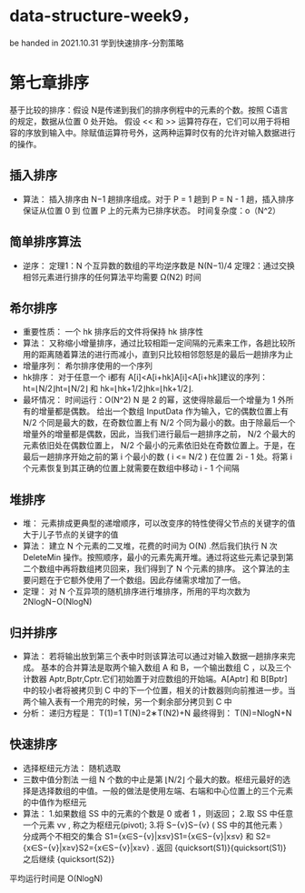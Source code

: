 # data-structure-week9，
be handed in 2021.10.31
学到快速排序-分割策略
# 第七章排序
基于比较的排序：假设 N是传递到我们的排序例程中的元素的个数。按照 C语言的规定，数据从位置 0 处开始。
假设 << 和 >> 运算符存在，它们可以用于将相容的序放到输入中。除赋值运算符号外，这两种运算时仅有的允许对输入数据进行的操作。
## 插入排序
- 算法：
插入排序由 N−1 趟排序组成。对于 P = 1 趟到 P = N - 1 趟，插入排序保证从位置 0 到 位置 P 上的元素为已排序状态。
时间复杂度：o（N^2）
## 简单排序算法
- 逆序：
定理1：N 个互异数的数组的平均逆序数是 N(N−1)/4 
定理2：通过交换相邻元素进行排序的任何算法平均需要 Ω(N2) 时间
## 希尔排序
- 重要性质：
一个 hk 排序后的文件将保持 hk 排序性
- 算法：
又称缩小增量排序，通过比较相距一定间隔的元素来工作，各趟比较所用的距离随着算法的进行而减小，直到只比较相邻怨怒是的最后一趟排序为止
- 增量序列：
希尔排序使用的一个序列
- hk排序：
对于任意一个 i都有 A[i]<A[i+hk]A[i]<A[i+hk]建议的序列：ht=⌊N/2⌋ht=⌊N/2⌋ 和 hk=⌊hk+1/2⌋hk=⌊hk+1/2⌋.
- 最坏情况：
时间运行：O(N^2)
 N 是 2 的幂，这使得除最后一个增量为 1 外所有的增量都是偶数。
 给出一个数组 InputData 作为输入，它的偶数位置上有 N/2 个同是最大的数，在奇数位置上有 N/2 个同为最小的数。由于除最后一个增量外的增量都是偶数，因此，当我们进行最后一趟排序之前， N/2 个最大的元素依旧处在偶数位置上， N/2 个最小的元素依旧处在奇数位置上。于是，在最后一趟排序开始之前的第 i 个最小的数 ( i <= N/2 ) 在位置 2i - 1 处。将第 i 个元素恢复到其正确的位置上就需要在数组中移动 i - 1 个间隔
## 堆排序
- 堆：
元素排成更典型的递增顺序，可以改变序的特性使得父节点的关键字的值大于儿子节点的关键字的值
- 算法：
建立 N 个元素的二叉堆，花费的时间为 O(N) .然后我们执行 N 次 DeleteMin 操作。按照顺序，最小的元素先离开堆。通过将这些元素记录到第二个数组中再将数组拷贝回来，我们得到了 N 个元素的排序。
这个算法的主要问题在于它额外使用了一个数组。因此存储需求增加了一倍。
- 定理：
对 N 个互异项的随机排序进行堆排序，所用的平均次数为 2NlogN−O(NlogN)
## 归并排序
- 算法：
若将输出放到第三个表中时则该算法可以通过对输入数据一趟排序来完成。
基本的合并算法是取两个输入数组 A 和 B，一个输出数组 C ，以及三个计数器 Aptr,Bptr,Cptr.它们初始置于对应数组的开始端。A[Aptr] 和 B[Bptr] 中的较小者将被拷贝到 C 中的下一个位置，相关的计数器则向前推进一步。当两个输入表有一个用完的时候，另一个剩余部分拷贝到 C 中
- 分析：
递归方程是：
T(1)=1
T(N)=2∗T(N2)+N
最终得到：
T(N)=NlogN+N
## 快速排序
- 选择枢纽元方法：
随机选取
- 三数中值分割法
一组 N 个数的中止是第 ⌊N/2⌋ 个最大的数。枢纽元最好的选择是选择数组的中值。一般的做法是使用左端、右端和中心位置上的三个元素的中值作为枢纽元
- 算法：
1.如果数组 SS 中的元素的个数是 0 或者 1 ，则返回；
2.取 SS 中任意一个元素 vv , 称之为枢纽元(pivot);
3.将 S−{v}S−{v} ( SS 中的其他元素 ） 分成两个不相交的集合 S1={x∈S−{v}|x≤v}S1={x∈S−{v}|x≤v} 和 S2={x∈S−{v}|x≥v}S2={x∈S−{v}|x≥v} .
返回 {quicksort(S1)}{quicksort(S1)} 之后继续 {quicksort(S2)}

平均运行时间是 O(NlogN)


